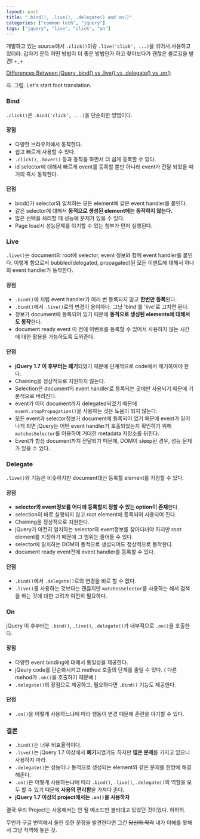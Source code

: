 ```yaml
---
layout: post
title: ".bind(), .live(), .delegate() and on()"
categories: ["common tech", "jquery"]
tags: ["jquery", "live", "click", "on"]
---
```


개발하고 있는 source에서 `.click()`이랑 `.live('click', ...)`을 섞어서 사용하고 있더라.
갑자기 문득 어떤 방법이 더 좋은 방법인가 하고 찾아보다가 괜찮은 블로깅을 발견! +_+

[Differences Between jQuery .bind() vs .live() vs .delegate() vs .on()][jQueryDeferences]

자. 그럼. Let's start foot translation.
### Bind
`.click()`은 `.bind('click', ...)`을 단순화한 방법이다.

#### 장점
+ 다양한 브라우저에서 동작한다.  
+ 쉽고 빠르게 사용할 수 있다.
+ `.click()`, `.hover()` 등과 동작을 하면서 더 쉽게 등록할 수 있다.
+ id selector에 대해서 빠르게 event를 등록할 뿐만 아니라 event가 전달 되었을 때 거의 즉시 동작한다.

#### 단점
+ bind()가 selector와 일치하는 모든 element에 같은 event handler를 붙인다.
+ 같은 selector에 대해서 **동적으로 생성된 element에는 동작하지 않는다.**
+ 많은 선택을 처리할 때 성능에 문제가 있을 수 있다.
+ Page load시 성능문제를 야기할 수 있는 첨부가 먼저 실행된다.

### Live
`.live()`는 document의 root에 selector, event 정보와 함께 event handler를 붙인다. 이렇게 함으로서 bubbled(delegated, propagated)된 모든 이벤트에 대해서 하나의 event handler가 동작한다.

#### 장점
+ `.bind()`에 처럼 event handler가 여러 번 등록되지 않고 **한번만 등록**된다.
+ `.bind()`에서 `.live()`로의 변경이 용이하다. 그냥 'bind'를 'live'로 고치면 된다.
+ 정보가 document에 등록되어 있기 때문에 **동적으로 생성된 elements에 대해서도 동작**한다.
+ document ready event 이 전에 이벤트를 등록할 수 있어서 사용하지 않는 시간에 대한 활용을 가능하도록 도와준다.

#### 단점
+ **jQuery 1.7 이 후부터는 폐기**되었기 때문에 단계적으로 code에서 제거하여야 한다.
+ Chaining을 정상적으로 지원하지 않는다.
+ Selection은 document의 event handler로 등록되는 곳에만 사용되기 때문에 기본적으로 버려진다.
+ event가 이미 document까지 delegated되었기 때문에 `event.stopPropagation()`을 사용하는 것은 도움이 되지 않는다.
+ 모든 event과 selector정보가 document에 등록되어 있기 때문에 event가 일어나게 되면 jQuery는 어떤 event handler가 호출되었는지 확인하기 위해 `matchesSelector`를 이용하여 거대한 metadata 저장소를 뒤진다.
+ Event가 항상 document까지 전달되기 때문에, DOM이 sleep된 경우, 성능 문제가 있을 수 있다.

### Delegate
`.live()`와 기능은 비슷하지만 document대신 등록할 element를 지정할 수 있다.

#### 장점
+ **selector와 event정보를 어디에 등록할지 정할 수 있는 option이 존재**한다.
+ selection이 바로 실행되지 않고 root element에 등록되어 사용되어 진다.
+ Chaining을 정상적으로 지원한다.
+ jQuery가 여전히 일치하는 selector와 event정보를 찾아다녀야 하지만 root element를 지정하기 때문에 그 범위는 줄어들 수 있다.
+ selector에 일치하는 DOM이 동적으로 생성되어도 정상적으로 동작한다.
+ document ready event전에 event handler를 등록할 수 있다.

#### 단점
+ `.bind()`에서 `.delegate()`로의 변경을 바로 할 수 없다.
+ `.live()`를 사용하는 것보다는 괜찮지만 `matchesSelector`를 사용하는 해서 검색을 하는 것에 대한 고려가 여전히 필요하다.

### On
jQuery 이 후부터는 `.bind()`, `.live()`, `.delegate()`가 내부적으로 `.on()`을 호출한다.

#### 장점
+ 다양한 event binding에 대해서 통일성을 제공한다.
+ jQeury code를 단순화시키고 method 호출의 단계를 줄일 수 있다. ( 다른 mehod가 `.on()`을 호출하기 때문에 )
+ `.delegate()`의 장점으로 제공하고, 필요하다면 `.bind()` 기능도 제공한다.

#### 단점
+ `.on()`을 어떻게 사용하느냐에 따라 행동이 변경 때문에 혼란을 야기할 수 있다.

### 결론
+ `.bind()`는 너무 비효율적이다.
+ `.live()`는 jQuery 1.7 이상에서 **폐기**되었기도 하지만 **많은 문제**를 가지고 있으니 사용하지 마라.
+ `.delegate()`는 성능이나 동적으로 생성되는 element와 같은 문제를 한방에 해결해준다.
+ `.on()`은 어떻게 사용하는냐에 따라 `.bind()`, `.live()`, `.delegate()`의 역할을 모두 할 수 있기 때문에 **사용의 편리함**을 가져다 준다.
+ **jQuery 1.7 이상의 project에서는 `.on()`을 사용하자**

결국 우리 Project는 사용해서는 안 될 메소드만 불러대고 있었던 것이었다. 허허허.

무언가 구글 번역에서 돌린 듯한 문장을 발견한다면 그건 <del>당신의 착각</del> 내가 이해를 못해서 그냥 직역해 놓은 것.

[jQueryDeferences]: http://www.elijahmanor.com/2012/02/differences-between-jquery-bind-vs-live.html